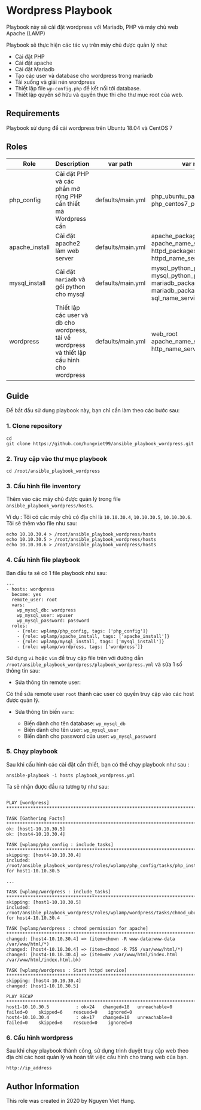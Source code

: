 # Wordpress Playbook

Playbook này sẽ cài đặt wordpress với Mariadb, PHP và máy chủ web Apache (LAMP)

Playbook sẽ thực hiện các tác vụ trên máy chủ được quản lý như: 

- Cài đặt PHP
- Cài đặt apache
- Cài đặt Mariadb
- Tạo các user và database cho wordpress trong mariadb
- Tải xuống và giải nén wordpress
- Thiết lập file `wp-config.php` để kết nối tới database. 
- Thiết lập quyền sở hữu và quyền thực thi cho thư mục root của web.

## Requirements

Playbook sử dụng để cài wordpress trên Ubuntu 18.04 và CentOS 7

## Roles

| Role | Description | var path | var name | 
|-------|------------| -------- | -------- |
| php_config | Cài đặt PHP và các phần mở rộng PHP cần thiết mà Wordpress cần | defaults/main.yml | php_ubuntu_packages<br>php_centos7_packages | 
| apache_install | Cài đặt apache2 làm web server | defaults/main.yml | apache_packages<br>apache_name_service<br>httpd_packages<br>httpd_name_service |
| mysql_install | Cài đặt `mariadb` và gói python cho mysql | defaults/main.yml | mysql_python_package_debian<br>mysql_python_package_rhel<br>mariadb_packages_ubuntu<br>mariadb_packages_centos<br>sql_name_service |
| wordpress | Thiết lập các user và db cho wordpress, tải về wordpress và thiết lập cấu hình cho wordpress | defaults/main.yml | web_root<br>apache_name_service<br>http_name_service |

## Guide

Để bắt đầu sử dụng playbook này, bạn chỉ cần làm theo các bước sau: 

### 1. Clone repository

```
cd
git clone https://github.com/hungviet99/ansible_playbook_wordpress.git
```
### 2. Truy cập vào thư mục playbook

```
cd /root/ansible_playbook_wordpress
```
### 3. Cấu hình file inventory

Thêm vào các máy chủ được quản lý trong file `ansible_playbook_wordpress/hosts`. 

Ví dụ : Tôi có các máy chủ có địa chỉ là `10.10.30.4`, `10.10.30.5`, `10.10.30.6`. Tôi sẽ thêm vào file như sau: 

```
echo 10.10.30.4 > /root/ansible_playbook_wordpress/hosts
echo 10.10.30.5 > /root/ansible_playbook_wordpress/hosts
echo 10.10.30.6 > /root/ansible_playbook_wordpress/hosts
```

### 4. Cấu hình file playbook

Ban đầu ta sẽ có 1 file playbook như sau: 

```
---
- hosts: wordpress
  become: yes
  remote_user: root
  vars:
    wp_mysql_db: wordpress
    wp_mysql_user: wpuser
    wp_mysql_password: password
  roles:
    - {role: wplamp/php_config, tags: ['php_config']}
    - {role: wplamp/apache_install, tags: ['apache_install']}
    - {role: wplamp/mysql_install, tags: ['mysql_install']}
    - {role: wplamp/wordpress, tags: ['wordpress']}
```

Sử dụng `vi` hoặc `vim` để truy cập file trên với đường dẫn `/root/ansible_playbook_wordpress/playbook_wordpress.yml` và sửa 1 số thông tin sau:

- Sửa thông tin remote user:

Có thể sửa remote user `root` thành các user có quyền truy cập vào các host được quản lý.

- Sửa thông tin biến `vars`: 

    - Biến dành cho tên database: `wp_mysql_db`
    - Biến dành cho tên user: `wp_mysql_user`
    - Biến dành cho password của user: `wp_mysql_password`

### 5. Chạy playbook

Sau khi cấu hình các cài đặt cần thiết, bạn có thể chạy playbook như sau :

```
ansible-playbook -i hosts playbook_wordpress.yml
```

Ta sẽ nhận được đầu ra tương tự như sau: 

```

PLAY [wordpress] *************************************************************************************************************************************************************************

TASK [Gathering Facts] *******************************************************************************************************************************************************************
ok: [host1-10.10.30.5]
ok: [host4-10.10.30.4]

TASK [wplamp/php_config : include_tasks] *************************************************************************************************************************************************
skipping: [host4-10.10.30.4]
included: /root/ansible_playbook_wordpress/roles/wplamp/php_config/tasks/php_install_centos7.yml for host1-10.10.30.5

...

TASK [wplamp/wordpress : include_tasks] **************************************************************************************************************************************************
skipping: [host1-10.10.30.5]
included: /root/ansible_playbook_wordpress/roles/wplamp/wordpress/tasks/chmod_ubuntu.yml for host4-10.10.30.4

TASK [wplamp/wordpress : chmod permission for apache] ************************************************************************************************************************************
changed: [host4-10.10.30.4] => (item=chown -R www-data:www-data /var/www/html/*)
changed: [host4-10.10.30.4] => (item=chmod -R 755 /var/www/html/*)
changed: [host4-10.10.30.4] => (item=mv /var/www/html/index.html /var/www/html/index.html.bk)

TASK [wplamp/wordpress : Start httpd service] ********************************************************************************************************************************************
skipping: [host4-10.10.30.4]
changed: [host1-10.10.30.5]

PLAY RECAP *******************************************************************************************************************************************************************************
host1-10.10.30.5          : ok=24   changed=18   unreachable=0    failed=0    skipped=6    rescued=0    ignored=0
host4-10.10.30.4          : ok=17   changed=10   unreachable=0    failed=0    skipped=8    rescued=0    ignored=0
```

### 6. Cấu hình wordpress

Sau khi chạy playbook thành công, sử dụng trình duyệt truy cập web theo địa chỉ các host quản lý và hoàn tất việc cấu hình cho trang web của bạn. 

```
http://ip_address
```



Author Information
------------------

This role was created in 2020 by Nguyen Viet Hung. 

